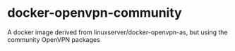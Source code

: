 # docker-openvpn-community
A docker image derived from linuxserver/docker-openvpn-as, but using the community OpenVPN packages
